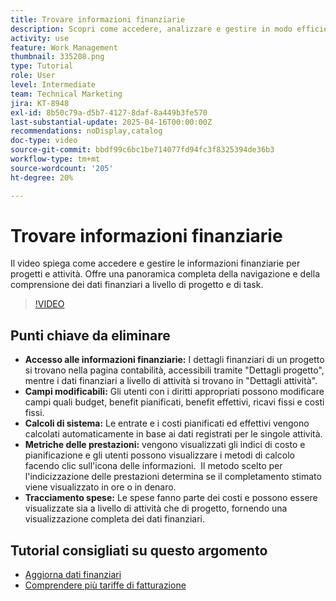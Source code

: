 ```yaml
---
title: Trovare informazioni finanziarie
description: Scopri come accedere, analizzare e gestire in modo efficiente i dati finanziari per progetti e attività, includendo budget, ricavi, costi e metriche delle prestazioni sia a livello di progetto che di attività.
activity: use
feature: Work Management
thumbnail: 335208.png
type: Tutorial
role: User
level: Intermediate
team: Technical Marketing
jira: KT-8948
exl-id: 8b50c79a-d5b7-4127-8daf-8a449b3fe570
last-substantial-update: 2025-04-16T00:00:00Z
recommendations: noDisplay,catalog
doc-type: video
source-git-commit: bbdf99c6bc1be714077fd94fc3f8325394de36b3
workflow-type: tm+mt
source-wordcount: '205'
ht-degree: 20%

---
```


# Trovare informazioni finanziarie

Il video spiega come accedere e gestire le informazioni finanziarie per progetti e attività. &#x200B;Offre una panoramica completa della navigazione e della comprensione dei dati finanziari a livello di progetto e di task. &#x200B;

>[!VIDEO](https://video.tv.adobe.com/v/335208/?quality=12&learn=on&enablevpops=1)

## Punti chiave da eliminare

* **Accesso alle informazioni finanziarie:** I dettagli finanziari di un progetto si trovano nella pagina contabilità, accessibili tramite &quot;Dettagli progetto&quot;, mentre i dati finanziari a livello di attività si trovano in &quot;Dettagli attività&quot;.
* **Campi modificabili:** Gli utenti con i diritti appropriati possono modificare campi quali budget, benefit pianificati, benefit effettivi, ricavi fissi e costi fissi.
* **Calcoli di sistema:** Le entrate e i costi pianificati ed effettivi vengono calcolati automaticamente in base ai dati registrati per le singole attività.
* **Metriche delle prestazioni:** vengono visualizzati gli indici di costo e pianificazione e gli utenti possono visualizzare i metodi di calcolo facendo clic sull&#39;icona delle informazioni. &#x200B; Il metodo scelto per l&#39;indicizzazione delle prestazioni determina se il completamento stimato viene visualizzato in ore o in denaro.
* **Tracciamento spese:** Le spese fanno parte dei costi e possono essere visualizzate sia a livello di attività che di progetto, fornendo una visualizzazione completa dei dati finanziari.


## Tutorial consigliati su questo argomento

<!--* [Find financial information](/help/manage-work/project-finances/find-financial-information.md)-->
* [Aggiorna dati finanziari](/help/manage-work/project-finances/update-and-review-finances.md)
* [Comprendere più tariffe di fatturazione](/help/manage-work/project-finances/multiple-billing-rates.md)


